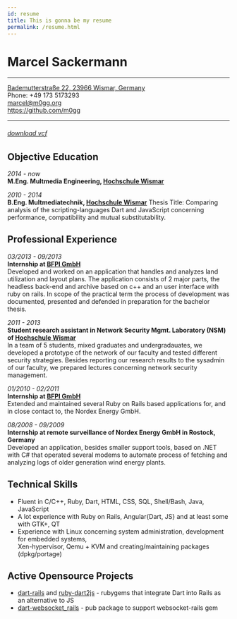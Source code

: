 ```yaml
---
id: resume
title: This is gonna be my resume
permalink: /resume.html
---
```


Marcel Sackermann
=================
_____

[Bademutterstraße 22, 23966 Wismar, Germany](https://www.google.de/maps/place/Bademutterstra%C3%9Fe+22,+23966+Wismar/@53.8932862,11.4667549,17z/data=!3m1!4b1!4m2!3m1!1s0x47adb89bbb072913:0x2eb71d1f889c139d)  
Phone: +49 173 5173293  
<marcel@m0gg.org>  
<https://github.com/m0gg>

_____

###### [download vcf](/msackermann.vcf) ######


Objective Education
-------------------
*2014 - now*  
__M.Eng. Multmedia Engineering, [Hochschule Wismar](http://www.hs-wismar.de/en/homepage/)__

*2010 - 2014*  
__B.Eng. Multmediatechnik, [Hochschule Wismar](http://www.hs-wismar.de/en/homepage/)__
Thesis Title: Comparing analysis of the scripting-languages Dart and JavaScript
concerning performance, compatibility and mutual substitutability.  

Professional Experience
-----------------------
*03/2013 - 09/2013*  
__Internship at [BFPI GmbH](http://www.bfpi.de/)__  
Developed and worked on an application that handles and analyzes land utilization and layout plans. The application consists of 2 major parts, the headless back-end and archive based on c++ and an user interface with ruby on rails. In scope of the practical term the process of development was documented, presented and defended in preparation for the bachelor thesis.

*2011 - 2013*  
__Student research assistant in Network Security Mgmt. Laboratory (NSM) of [Hochschule Wismar](http://www.hs-wismar.de/en/homepage/)__  
In a team of 5 students, mixed graduates and undergradauates, we developed a prototype of the network of our faculty and tested different security strategies. Besides reporting our research results to the sysadmin of our faculty, we prepared lectures concerning network security management.


*01/2010 - 02/2011*  
__Internship at [BFPI GmbH](http://www.bfpi.de/)__  
Extended and maintained several Ruby on Rails based applications for, and in close contact to, the Nordex Energy GmbH.

*08/2008 - 09/2009*  
__Internship at remote surveillance of Nordex Energy GmbH in Rostock, Germany__  
Developed an application, besides smaller support tools, based on .NET with C# that operated several modems to automate process of fetching and analyzing logs of older generation wind energy plants.

Technical Skills
----------------
* Fluent in C/C++, Ruby, Dart, HTML, CSS, SQL, Shell/Bash, Java, JavaScript
* A lot experience with Ruby on Rails, Angular{Dart, JS} and at least some with GTK+, QT
* Experience with Linux concerning system administration, development for embedded systems,  
Xen-hypervisor, Qemu + KVM and creating/maintaining packages (dpkg/portage)

Active Opensource Projects
--------------------------
* [dart-rails](https://github.com/m0gg/dart-rails) and [ruby-dart2js](https://github.com/m0gg/ruby-dart2js) - rubygems that integrate Dart into Rails as an alternative to JS
* [dart-websocket_rails](https://github.com/m0gg/dart-websocket_rails) - pub package to support websocket-rails gem
